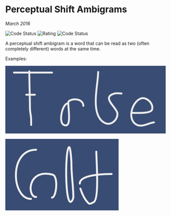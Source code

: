 # Perceptual Shift Ambigrams
_March 2016_

![Code Status](https://img.shields.io/badge/status-firebase%20broken-ff0066.svg)
![Rating](https://img.shields.io/badge/rating-%E2%98%85%E2%98%85%E2%98%85%E2%98%85%E2%98%85-green.svg)
![Code Status](https://img.shields.io/badge/code-okay-green.svg)

A perceptual shift ambigram is a word that can be read as two (often completely different) words at the same time.

Examples:

![True and False](https://raw.githubusercontent.com/azlen/perceptual-shift/master/Screen%20Shot%202016-10-23%20at%204.48.39%20PM.png)

![hot and cold](https://github.com/azlen/perceptual-shift/blob/master/Screen%20Shot%202016-10-23%20at%204.50.47%20PM.png?raw=true)
